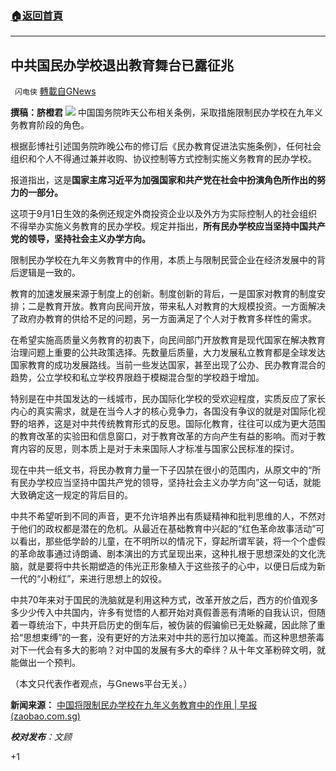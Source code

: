 ###  [:house:返回首頁](https://github.com/ourhimalayas/txt)
---

## 中共国民办学校退出教育舞台已露征兆
` 闪电侠` [轉載自GNews](https://gnews.org/zh-hans/1243603/)

**撰稿：脐橙君**
![]()![](https://gnews-media-offload.s3.amazonaws.com/wp-content/uploads/2021/05/14221708/31-2.jpg)
中国国务院昨天公布相关条例，采取措施限制民办学校在九年义务教育阶段的角色。

根据彭博社引述国务院昨晚公布的修订后《民办教育促进法实施条例》，任何社会组织和个人不得通过兼并收购、协议控制等方式控制实施义务教育的民办学校。

报道指出，这是**国家主席习近平为加强国家和共产党在社会中扮演角色所作出的努力的一部分。**

这项于9月1日生效的条例还规定外商投资企业以及外方为实际控制人的社会组织不得举办实施义务教育的民办学校。规定并指出，**所有民办学校应当坚持中国共产党的领导，坚持社会主义办学方向。**

限制民办学校在九年义务教育中的作用，本质上与限制民营企业在经济发展中的背后逻辑是一致的。

教育的加速发展来源于制度上的创新。制度创新的背后，一是国家对教育的制度安排；二是教育开放。教育向民间开放，带来私人对教育的大规模投资。一方面解决了政府办教育的供给不足的问题，另一方面满足了个人对于教育多样性的需求。

在希望实施高质量义务教育的初衷下，向民间部门开放教育是现代国家在解决教育治理问题上重要的公共政策选择。先数量后质量，大力发展私立教育都是全球发达国家教育的成功发展路线。当前一些发达国家，甚至出现了公办、民办教育混合的趋势，公立学校和私立学校界限趋于模糊混合型的学校趋于增加。

特别是在中共国发达的一线城市，民办国际化学校的受欢迎程度，实质反应了家长内心的真实需求，就是在当今人才的核心竞争力，各国没有争议的就是对国际化视野的培养，这是对中共传统教育形式的反思。国际化教育，往往可以成为更大范围的教育改革的实验田和信息窗口，对于教育改革的方向产生有益的影响。而对于教育内容的反思，则本质上是对于未来国际人才标准与国家公民标准的探讨。

现在中共一纸文书，将民办教育力量一下子囚禁在很小的范围内，从原文中的“所有民办学校应当坚持中国共产党的领导，坚持社会主义办学方向”这一句话，就能大致确定这一规定的背后目的。

中共不希望听到不同的声音，更不允许培养出有质疑精神和批判思维的人，不然对于他们的政权都是潜在的危机。从最近在基础教育中兴起的“红色革命故事活动”可以看出，那些低学龄的儿童，在不明所以的情况下，穿起所谓军装，将一个个虚假的革命故事通过诗朗诵、剧本演出的方式呈现出来，这种扎根于思想深处的文化洗脑，就是要将中共长期塑造的伟光正形象植入于这些孩子的心中，以便日后成为新一代的“小粉红”，来进行思想上的奴役。

中共70年来对于国民的洗脑就是利用这种方式，改革开放之后，西方的价值观多多少少传入中共国内，许多有觉悟的人都开始对真假善恶有清晰的自我认识，但随着一尊统治下，中共开启历史的倒车后，被伪装的假骗偷已无处躲藏，因此除了重拾“思想束缚”的一套，没有更好的方法来对中共的恶行加以掩盖。而这种思想荼毒对下一代会有多大的影响？对中国的发展有多大的牵绊？从十年文革粉碎文明，就能做出一个预判。

（本文只代表作者观点，与Gnews平台无关。）

**新闻来源：**
[中国将限制民办学校在九年义务教育中的作用 | 早报 (zaobao.com.sg)](https://www.zaobao.com.sg/realtime/china/story20210515-1146931)

***校对发布**：文顾*

+1

